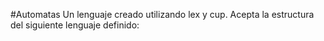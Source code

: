 #Automatas
Un lenguaje creado utilizando lex y cup.
Acepta la estructura del siguiente lenguaje definido:






